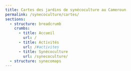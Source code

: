 ```yaml
---
title: Cartes des jardins de synécoculture au Cameroun
permalink: /synecoculture/cartes/
sections:
  - structure: breadcrumb
    crumbs:
      - title: Accueil
        url: /
      - title: Activités
        url: /#activites
      - title: Synécoculture
        url: /synecoculture/
  - structure: synecomaps
---
```

